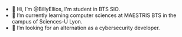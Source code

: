 - 👋 Hi, I’m @BillyEllios, I'm student in BTS SIO.
- 🌱 I’m currently learning computer sciences at MAESTRIS BTS in the campus of Sciences-U Lyon.
- 💞️ I’m looking for an alternation as a cybersecurity developer. 

<!---
BillyEllios/BillyEllios is a ✨ special ✨ repository because its `README.md` (this file) appears on your GitHub profile.
You can click the Preview link to take a look at your changes.
--->
